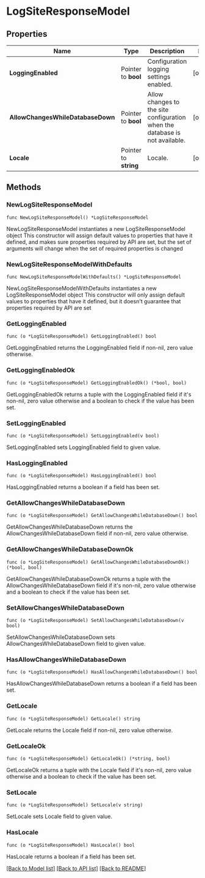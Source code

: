 # LogSiteResponseModel

## Properties

Name | Type | Description | Notes
------------ | ------------- | ------------- | -------------
**LoggingEnabled** | Pointer to **bool** | Configuration logging settings enabled. | [optional] 
**AllowChangesWhileDatabaseDown** | Pointer to **bool** | Allow changes to the site configuration when the database is not available. | [optional] 
**Locale** | Pointer to **string** | Locale. | [optional] 

## Methods

### NewLogSiteResponseModel

`func NewLogSiteResponseModel() *LogSiteResponseModel`

NewLogSiteResponseModel instantiates a new LogSiteResponseModel object
This constructor will assign default values to properties that have it defined,
and makes sure properties required by API are set, but the set of arguments
will change when the set of required properties is changed

### NewLogSiteResponseModelWithDefaults

`func NewLogSiteResponseModelWithDefaults() *LogSiteResponseModel`

NewLogSiteResponseModelWithDefaults instantiates a new LogSiteResponseModel object
This constructor will only assign default values to properties that have it defined,
but it doesn't guarantee that properties required by API are set

### GetLoggingEnabled

`func (o *LogSiteResponseModel) GetLoggingEnabled() bool`

GetLoggingEnabled returns the LoggingEnabled field if non-nil, zero value otherwise.

### GetLoggingEnabledOk

`func (o *LogSiteResponseModel) GetLoggingEnabledOk() (*bool, bool)`

GetLoggingEnabledOk returns a tuple with the LoggingEnabled field if it's non-nil, zero value otherwise
and a boolean to check if the value has been set.

### SetLoggingEnabled

`func (o *LogSiteResponseModel) SetLoggingEnabled(v bool)`

SetLoggingEnabled sets LoggingEnabled field to given value.

### HasLoggingEnabled

`func (o *LogSiteResponseModel) HasLoggingEnabled() bool`

HasLoggingEnabled returns a boolean if a field has been set.

### GetAllowChangesWhileDatabaseDown

`func (o *LogSiteResponseModel) GetAllowChangesWhileDatabaseDown() bool`

GetAllowChangesWhileDatabaseDown returns the AllowChangesWhileDatabaseDown field if non-nil, zero value otherwise.

### GetAllowChangesWhileDatabaseDownOk

`func (o *LogSiteResponseModel) GetAllowChangesWhileDatabaseDownOk() (*bool, bool)`

GetAllowChangesWhileDatabaseDownOk returns a tuple with the AllowChangesWhileDatabaseDown field if it's non-nil, zero value otherwise
and a boolean to check if the value has been set.

### SetAllowChangesWhileDatabaseDown

`func (o *LogSiteResponseModel) SetAllowChangesWhileDatabaseDown(v bool)`

SetAllowChangesWhileDatabaseDown sets AllowChangesWhileDatabaseDown field to given value.

### HasAllowChangesWhileDatabaseDown

`func (o *LogSiteResponseModel) HasAllowChangesWhileDatabaseDown() bool`

HasAllowChangesWhileDatabaseDown returns a boolean if a field has been set.

### GetLocale

`func (o *LogSiteResponseModel) GetLocale() string`

GetLocale returns the Locale field if non-nil, zero value otherwise.

### GetLocaleOk

`func (o *LogSiteResponseModel) GetLocaleOk() (*string, bool)`

GetLocaleOk returns a tuple with the Locale field if it's non-nil, zero value otherwise
and a boolean to check if the value has been set.

### SetLocale

`func (o *LogSiteResponseModel) SetLocale(v string)`

SetLocale sets Locale field to given value.

### HasLocale

`func (o *LogSiteResponseModel) HasLocale() bool`

HasLocale returns a boolean if a field has been set.


[[Back to Model list]](../README.md#documentation-for-models) [[Back to API list]](../README.md#documentation-for-api-endpoints) [[Back to README]](../README.md)


